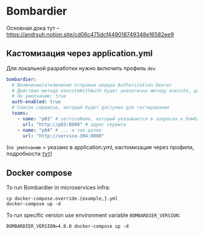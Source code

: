 # Bombardier

Основная дока тут – https://andrsuh.notion.site/cd06c475dcf449018749348e16582ee9

## Кастомизация через application.yml
Для локальной разработки нужно включить профиль `dev`
```yaml
bombardier:
  # Включение/отключение отправки хедера Authorization bearer
  # Действие метода executeWithAuth будет аналогично методу execute, даже если в первый передать токен
  # По умолчанию: true
  auth-enabled: true
  # Список сервисов, который будет доступен для тестирования
  teams:
    - name: "p03" # serviceName, который указывается в запросах к бомбардьеру
      url: "http://p03:8080" # адрес сервиса
    - name: "p04" # ... и так далее
      url: "http://service-304:8080"
```
(`по умолчанию` = указано в application.yml, кастомизация через профили, подробности [тут](https://www.baeldung.com/spring-profiles))

## Docker compose

To run Bombardier in microservices infra:
```shell
cp docker-compose.override.{example,}.yml
docker-compose up -d
```

To run specific version use environment variable `BOMBARDIER_VERSION`:
```shell
BOMBARDIER_VERSION=4.0.0 docker-compose up -d
```
